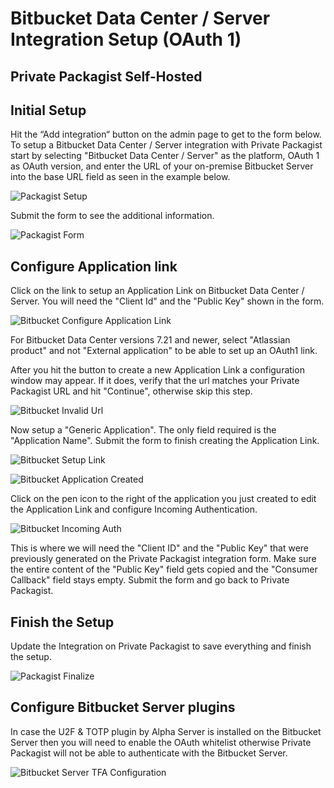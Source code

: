 # Bitbucket Data Center / Server Integration Setup (OAuth 1)
## Private Packagist Self-Hosted

## Initial Setup
Hit the “Add integration“ button on the admin page to get to the form below. To setup a Bitbucket Data Center / Server integration with Private Packagist start by selecting "Bitbucket Data Center / Server" as the platform, OAuth 1 as OAuth version, and enter the URL of your on-premise Bitbucket Server into the base URL field as seen in the example below.

![Packagist Setup](/Resources/public/img/docs/integration-setup/bitbucket-server-oauth1-01-packagist-setup.png)

Submit the form to see the additional information.

![Packagist Form](/Resources/public/img/docs/integration-setup/bitbucket-server-oauth1-02-packagist-form.png)

## Configure Application link
Click on the link to setup an Application Link on Bitbucket Data Center / Server. You will need the "Client Id" and the "Public Key" shown in the form.

![Bitbucket Configure Application Link](/Resources/public/img/docs/integration-setup/bitbucket-server-oauth1-03-bitbucket-configure-application-link.png)

For Bitbucket Data Center versions 7.21 and newer, select "Atlassian product" and not "External application" to be able to set up an OAuth1 link.

After you hit the button to create a new Application Link a configuration window may appear. If it does, verify that the url matches your Private Packagist URL and hit "Continue", otherwise skip this step.

![Bitbucket Invalid Url](/Resources/public/img/docs/integration-setup/bitbucket-server-oauth1-04-bitbucket-invalid-url.png)

Now setup a "Generic Application". The only field required is the "Application Name". Submit the form to finish creating the Application Link.

![Bitbucket Setup Link](/Resources/public/img/docs/integration-setup/bitbucket-server-oauth1-05-bitbucket-setup-link.png)

![Bitbucket Application Created](/Resources/public/img/docs/integration-setup/bitbucket-server-oauth1-06-bitbucket-application-created.png)

Click on the pen icon to the right of the application you just created to edit the Application Link and configure Incoming Authentication.

![Bitbucket Incoming Auth](/Resources/public/img/docs/integration-setup/bitbucket-server-oauth1-07-bitbucket-incoming-auth.png)

This is where we will need the "Client ID" and the "Public Key" that were previously generated on the Private Packagist integration form. Make sure the entire content of the "Public Key" field gets copied and the "Consumer Callback" field stays empty. Submit the form and go back to Private Packagist.

## Finish the Setup
Update the Integration on Private Packagist to save everything and finish the setup.

![Packagist Finalize](/Resources/public/img/docs/integration-setup/bitbucket-server-oauth1-08-packagist-finalize.png)

## Configure Bitbucket Server plugins

In case the U2F & TOTP plugin by Alpha Server is installed on the Bitbucket Server then you will need to enable the OAuth whitelist
otherwise Private Packagist will not be able to authenticate with the Bitbucket Server.

![Bitbucket Server TFA Configuration](/Resources/public/img/docs/integration-setup/bitbucket-server-09-tfa.png)
